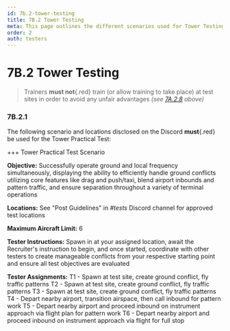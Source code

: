 ```yaml
---
id: 7b.2-tower-testing
title: 7B.2 Tower Testing
meta: This page outlines the different scenarios used for Tower Testing.
order: 2
auth: testers
---
```


# 7B.2 Tower Testing 



> Trainers **must not**{.red} train (or allow training to take place) at test sites in order to avoid any unfair advantages *(see [7A.2.8](/guide/atc-manual/7a.-trainers/7a.2-training-structure#7a.2.8) above)*



### 7B.2.1

The following scenario and locations disclosed on the Discord **must**{.red} be used for the Tower Practical Test:

+++ Tower Practical Test Scenario

**Objective:** Successfully operate ground and local frequency simultaneously, displaying the ability to efficiently handle ground conflicts utilizing core features like drag and push/taxi, blend airport inbounds and pattern traffic, and ensure separation throughout a variety of terminal operations

**Locations:** See "Post Guidelines" in *#tests* Discord channel for approved test locations

**Maximum Aircraft Limit:** 6

**Tester Instructions:** Spawn in at your assigned location, await the Recruiter's instruction to begin, and once started, coordinate with other testers to create manageable conflicts from your respective starting point and ensure all test objectives are evaluated

**Tester Assignments:**
T1 - Spawn at test site, create ground conflict, fly traffic patterns
T2 - Spawn at test site, create ground conflict, fly traffic patterns
T3 - Spawn at test site, create ground conflict, fly traffic patterns
T4 - Depart nearby airport, transition airspace, then call inbound for pattern work
T5 - Depart nearby airport and proceed inbound on instrument approach via flight plan for pattern work
T6 - Depart nearby airport and proceed inbound on instrument approach via flight for full stop


